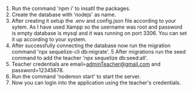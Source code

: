 1. Run the command 'npm i' to insatll the packages.
2. Create the database with 'nodejs' as name.
3. After creating it setup the .env and config.json file according to your sytem. As I have used Xampp so the 
   username was root and password is empty database is mysql and it was running on port 3306. You can set it up         according to your system.
4. After successfully connecting the database now run the migration command 'npx sequelize-cli db:migrate'.
5  After migrations run the seed command to add the teacher 'npx sequelize db:seed:all'.
6. Teacher credentials are email=adminTeacher@gmail.com and password=12345678.
7. Run the command 'nodemon start' to start the server.
8. Now you can login into the application using the teacher's credentials. 